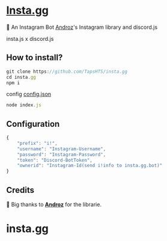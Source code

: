 # [Insta.gg](https://www.instagram.com/insta.gg.bot/)

💬 An Instagram Bot [Androz](https://www.npmjs.com/package/@androz2091/insta.js)'s Instagram library and discord.js 

insta.js x discord.js

## How to install?

```js
git clone https://github.com/TapsHTS/insta.gg
cd insta.gg
npm i
```
config [config.json](https://github.com/TapsHTS/insta.gg/blob/master/README.md#configuration)
```js
node index.js

```

## Configuration

```js
{
    "prefix": "i!",
    "username": "Instagram-Username",
    "password": "Instagram-Password",
    "token": "Discord-BotToken",
    "ownerid": "Instagram-Id(send i!info to insta.gg.bot)"
}

```

## Credits

🧡 Big thanks to **[Androz](https://github.com/Androz2091)** for the librarie.
# insta.gg

